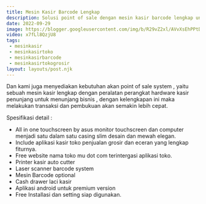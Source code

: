 ```yaml
---
title: Mesin Kasir Barcode Lengkap
description: Solusi point of sale dengan mesin kasir barcode lengkap untuk bekerja integrasi aplikasi toko grosir eceran dan website
date: 2022-09-29
image: https://blogger.googleusercontent.com/img/b/R29vZ2xl/AVvXsEhPPtDUlkTrM012rza-FIiZvAG3hEMEpt7E2ygZpesmnkjatjzF29u6Cn05qy--yYb8oA9O79vuH0L72XXiLakveJ8JmxTLLq9FweQaYslVPLRSF9dd0ogT5Q4kowUz7PjFwCXNCD8o9_lq5m2YDbLfflxnGWX_87dbXATkoDps3KgRfYNUzRuvm5GMEw/s168/webstietokogrosireceran.webp
video: x7fLl8QzjU8
tags: 
 - mesinkasir
 - mesinkasirtoko
 - mesinkasirbarcode
 - mesinkasirtokogrosir
layout: layouts/post.njk
---
```


Dan kami juga menyediakan kebutuhan akan point of sale system , yaitu sebuah mesin kasir lengkap dengan peralatan perangkat hardware kasir penunjang untuk menunjang bisnis , dengan kelengkapan ini maka melakukan transaksi dan pembukuan akan semakin lebih cepat.

Spesifikasi detail :

- All in one touchscreen by asus monitor touchscreen dan computer menjadi satu dalam satu casing slim desain dan mewah elegan.
- Include aplikasi kasir toko penjualan grosir dan eceran yang lengkap fiturnya.
- Free website nama toko mu dot com terintergasi aplikasi toko.
- Printer kasir auto cutter
- Laser scanner barcode system
- Mesin Barcode optional
- Cash drawer laci kasir
- Aplikasi android untuk premium version
- Free Installasi dan setting siap digunakan.

